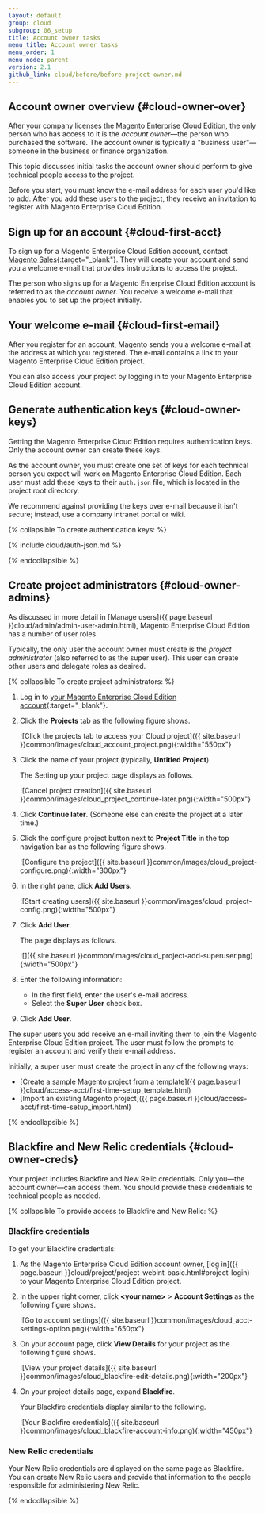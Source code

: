 ```yaml
---
layout: default
group: cloud
subgroup: 06_setup
title: Account owner tasks
menu_title: Account owner tasks
menu_order: 1
menu_node: parent
version: 2.1
github_link: cloud/before/before-project-owner.md
---
```


## Account owner overview {#cloud-owner-over}
After your company licenses the Magento Enterprise Cloud Edition, the only person who has access to it is the *account owner*&mdash;the person who purchased the software. The account owner is typically a "business user"&mdash; someone in the business or finance organization. 

This topic discusses initial tasks the account owner should perform to give technical people access to the project.

Before you start, you must know the e-mail address for each user you'd like to add. After you add these users to the project, they receive an invitation to register with Magento Enterprise Cloud Edition.

## Sign up for an account {#cloud-first-acct}
To sign up for a Magento Enterprise Cloud Edition account, contact [Magento Sales](https://magento.com/explore/contact-sales){:target="_blank"}. They will create your account and send you a welcome e-mail that provides instructions to access the project.

The person who signs up for a Magento Enterprise Cloud Edition account is referred to as the *account owner*. You receive a welcome e-mail that enables you to set up the project initially.

## Your welcome e-mail {#cloud-first-email}
After you register for an account, Magento sends you a welcome e-mail at the address at which you registered. The e-mail contains a link to your Magento Enterprise Cloud Edition project.

You can also access your project by logging in to your Magento Enterprise Cloud Edition account.

## Generate authentication keys {#cloud-owner-keys}
Getting the Magento Enterprise Cloud Edition requires authentication keys. Only the account owner can create these keys.

As the account owner, you must create one set of keys for each technical person you expect will work on Magento Enterprise Cloud Edition. Each user must add these keys to their `auth.json` file, which is located in the project root directory.

We recommend against providing the keys over e-mail because it isn't secure; instead, use a company intranet portal or wiki.

{% collapsible To create authentication keys: %}

{% include cloud/auth-json.md %}

{% endcollapsible %}

## Create project administrators {#cloud-owner-admins}
As discussed in more detail in [Manage users]({{ page.baseurl }}cloud/admin/admin-user-admin.html), Magento Enterprise Cloud Edition has a number of user roles.

Typically, the only user the account owner must create is the *project administrator* (also referred to as the super user). This user can create other users and delegate roles as desired.

{% collapsible To create project administrators: %}

1.  Log in to [your Magento Enterprise Cloud Edition account](https://accounts.magento.cloud){:target="_blank"}.
2.  Click the **Projects** tab as the following figure shows.

	![Click the projects tab to access your Cloud project]({{ site.baseurl }}common/images/cloud_account_project.png){:width="550px"}
3.	Click the name of your project (typically, **Untitled Project**).

	The Setting up your project page displays as follows.

	![Cancel project creation]({{ site.baseurl }}common/images/cloud_project_continue-later.png){:width="500px"}

3.  Click **Continue later**. (Someone else can create the project at a later time.)
4.	Click the configure project button next to **Project Title** in the top navigation bar as the following figure shows.

	![Configure the project]({{ site.baseurl }}common/images/cloud_project-configure.png){:width="300px"}
5.	In the right pane, click **Add Users**.

	![Start creating users]({{ site.baseurl }}common/images/cloud_project-config.png){:width="500px"}
6.	Click **Add User**.

	The page displays as follows.

	![]({{ site.baseurl }}common/images/cloud_project-add-superuser.png){:width="500px"}
7.	Enter the following information:

	*	In the first field, enter the user's e-mail address.
	*	Select the **Super User** check box.
8.	Click **Add User**.

The super users you add receive an e-mail inviting them to join the Magento Enterprise Cloud Edition project. The user must follow the prompts to register an account and verify their e-mail address.

Initially, a super user must create the project in any of the following ways:

*	[Create a sample Magento project from a template]({{ page.baseurl }}cloud/access-acct/first-time-setup_template.html)
*	[Import an existing Magento project]({{ page.baseurl }}cloud/access-acct/first-time-setup_import.html)

{% endcollapsible %}

## Blackfire and New Relic credentials {#cloud-owner-creds}
Your project includes Blackfire and New Relic credentials. Only you&mdash;the account owner&mdash;can access them. You should provide these credentials to technical people as needed.

{% collapsible To provide access to Blackfire and New Relic: %}

### Blackfire credentials 
To get your Blackfire credentials:

1.	As the Magento Enterprise Cloud Edition account owner, [log in]({{ page.baseurl }}cloud/project/project-webint-basic.html#project-login) to your Magento Enterprise Cloud Edition project.
2.	In the upper right corner, click **&lt;your name>** > **Account Settings** as the following figure shows.

	![Go to account settings]({{ site.baseurl }}common/images/cloud_acct-settings-option.png){:width="650px"}
3.	On your account page, click **View Details** for your project as the following figure shows.

	![View your project details]({{ site.baseurl }}common/images/cloud_blackfire-edit-details.png){:width="200px"}
4.	On your project details page, expand **Blackfire**.

	Your Blackfire credentials display similar to the following.

	![Your Blackfire credentials]({{ site.baseurl }}common/images/cloud_blackfire-account-info.png){:width="450px"}

### New Relic credentials
Your New Relic credentials are displayed on the same page as Blackfire. You can create New Relic users and provide that information to the people responsible for administering New Relic.

{% endcollapsible %}

